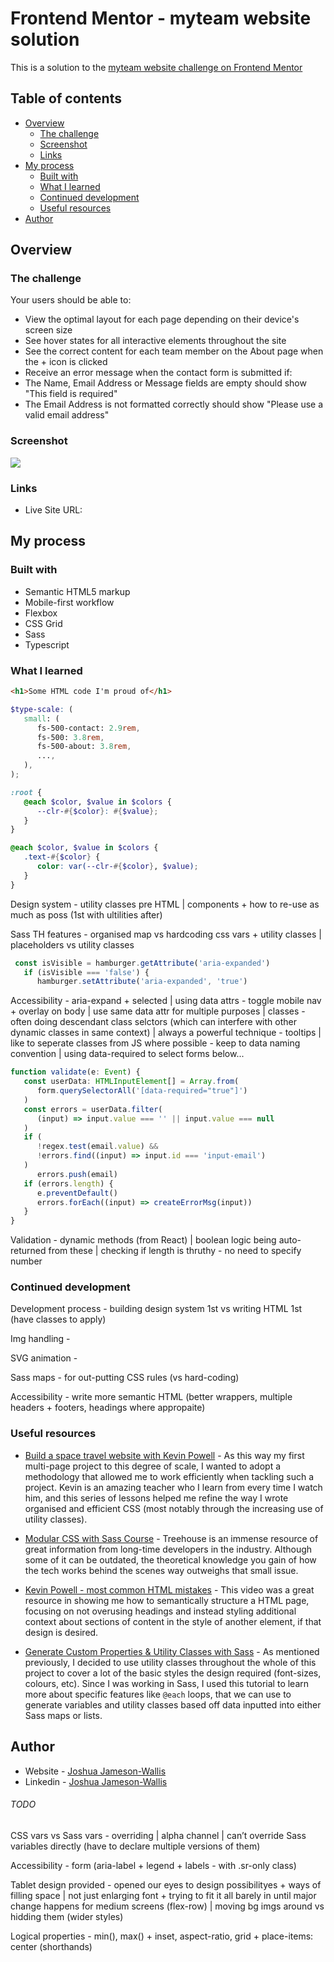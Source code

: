 # Frontend Mentor - myteam website solution

This is a solution to the [myteam website challenge on Frontend Mentor](https://www.frontendmentor.io/challenges/myteam-multipage-website-mxlEauvW)

## Table of contents

-  [Overview](#overview)
   -  [The challenge](#the-challenge)
   -  [Screenshot](#screenshot)
   -  [Links](#links)
-  [My process](#my-process)
   -  [Built with](#built-with)
   -  [What I learned](#what-i-learned)
   -  [Continued development](#continued-development)
   -  [Useful resources](#useful-resources)
-  [Author](#author)

## Overview

### The challenge

Your users should be able to:

-  View the optimal layout for each page depending on their device's screen size
-  See hover states for all interactive elements throughout the site
-  See the correct content for each team member on the About page when the + icon is clicked
-  Receive an error message when the contact form is submitted if:
-  The Name, Email Address or Message fields are empty should show "This field is required"
-  The Email Address is not formatted correctly should show "Please use a valid email address"

### Screenshot

![](./screenshot.jpg)

### Links

-  Live Site URL:

## My process

### Built with

-  Semantic HTML5 markup
-  Mobile-first workflow
-  Flexbox
-  CSS Grid
-  Sass
-  Typescript

### What I learned

```html
<h1>Some HTML code I'm proud of</h1>
```

```scss
$type-scale: (
   small: (
      fs-500-contact: 2.9rem,
      fs-500: 3.8rem,
      fs-500-about: 3.8rem,
      ...,
   ),
);

:root {
   @each $color, $value in $colors {
      --clr-#{$color}: #{$value};
   }
}

@each $color, $value in $colors {
   .text-#{$color} {
      color: var(--clr-#{$color}, $value);
   }
}
```

Design system - utility classes pre HTML | components + how to re-use as much as poss (1st with ultilities after)

Sass TH features - organised map vs hardcoding css vars + utility classes | placeholders vs utility classes

```ts
 const isVisible = hamburger.getAttribute('aria-expanded')
   if (isVisible === 'false') {
      hamburger.setAttribute('aria-expanded', 'true')
```

Accessibility - aria-expand + selected | using data attrs - toggle mobile nav + overlay on body | use same data attr for multiple purposes | classes - often doing descendant class selctors (which can interfere with other dynamic classes in same context) | always a powerful technique - tooltips | like to seperate classes from JS where possible - keep to data naming convention | using data-required to select forms below...

```ts
function validate(e: Event) {
   const userData: HTMLInputElement[] = Array.from(
      form.querySelectorAll('[data-required="true"]')
   )
   const errors = userData.filter(
      (input) => input.value === '' || input.value === null
   )
   if (
      !regex.test(email.value) &&
      !errors.find((input) => input.id === 'input-email')
   )
      errors.push(email)
   if (errors.length) {
      e.preventDefault()
      errors.forEach((input) => createErrorMsg(input))
   }
}
```

Validation - dynamic methods (from React) | boolean logic being auto-returned from these | checking if length is thruthy - no need to specify number

### Continued development

Development process - building design system 1st vs writing HTML 1st (have classes to apply)

Img handling -

SVG animation -

Sass maps - for out-putting CSS rules (vs hard-coding)

Accessibility - write more semantic HTML (better wrappers, multiple headers + footers, headings where appropaite)

### Useful resources

-  [Build a space travel website with Kevin Powell](https://scrimba.com/learn/spacetravel) - As this way my first multi-page project to this degree of scale, I wanted to adopt a methodology that allowed me to work efficiently when tackling such a project. Kevin is an amazing teacher who I learn from every time I watch him, and this series of lessons helped me refine the way I wrote organised and efficient CSS (most notably through the increasing use of utility classes).

-  [Modular CSS with Sass Course](https://teamtreehouse.com/library/modular-css-with-sass) - Treehouse is an immense resource of great information from long-time developers in the industry. Although some of it can be outdated, the theoretical knowledge you gain of how the tech works behind the scenes way outweighs that small issue.

-  [Kevin Powell - most common HTML mistakes](https://www.youtube.com/watch?v=NexL5_Vdoq8&ab_channel=KevinPowell) - This video was a great resource in showing me how to semantically structure a HTML page, focusing on not overusing headings and instead styling additional context about sections of content in the style of another element, if that design is desired.

-  [Generate Custom Properties & Utility Classes with Sass](https://www.youtube.com/watch?v=gP8yFWCTr7Q&ab_channel=KevinPowell) - As mentioned previously, I decided to use utility classes throughout the whole of this project to cover a lot of the basic styles the design required (font-sizes, colours, etc). Since I was working in Sass, I used this tutorial to learn more about specific features like `@each` loops, that we can use to generate variables and utility classes based off data inputted into either Sass maps or lists.

## Author

-  Website - [Joshua Jameson-Wallis](https://joshuajamesonwallis.com)
-  Linkedin - [Joshua Jameson-Wallis]()

###### TODO

CSS vars vs Sass vars - overriding | alpha channel | can’t override Sass variables directly (have to declare multiple versions of them)

Accessibility - form (aria-label + legend + labels - with .sr-only class)

Tablet design provided - opened our eyes to design possibilityes + ways of filling space | not just enlarging font + trying to fit it all barely in until major change happens for medium screens (flex-row) | moving bg imgs around vs hidding them (wider styles)

Logical properties - min(), max() + inset, aspect-ratio, grid + place-items: center (shorthands)

